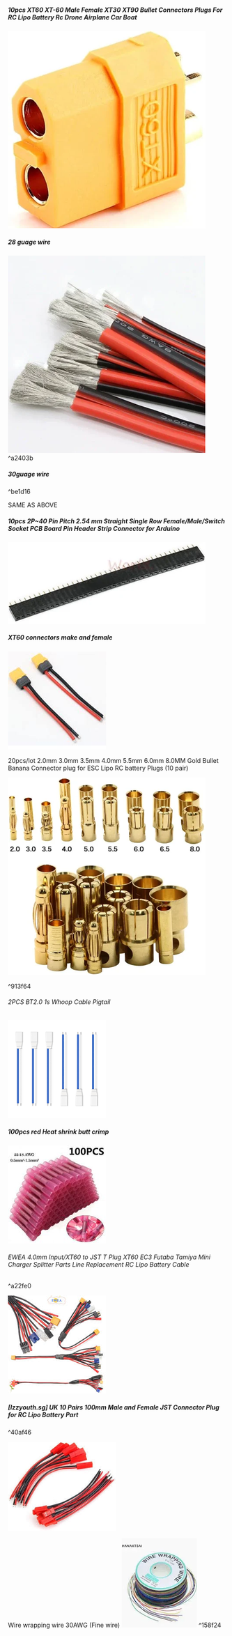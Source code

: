 ##### 10pcs XT60 XT-60 Male Female XT30 XT90 Bullet Connectors Plugs For RC Lipo Battery Rc Drone Airplane Car Boat
![](Pasted%20image%2020241020022749.webp)
##### 28 guage wire
![](Pasted%20image%2020241020022818.webp)
^a2403b
##### 30guage wire

^be1d16


SAME AS ABOVE

##### 10pcs 2P~40 Pin Pitch 2.54 mm Straight Single Row Female/Male/Switch Socket PCB Board Pin Header Strip Connector for Arduino
![](Pasted%20image%2020241020022852.webp)
##### XT60 connectors make and female
![](Pasted%20image%2020241020022911.webp)

20pcs/lot 2.0mm 3.0mm 3.5mm 4.0mm 5.5mm 6.0mm 8.0MM Gold Bullet Banana Connector plug for ESC Lipo RC battery Plugs (10 pair)



![](Pasted%20image%2020241020022941.webp)

^913f64
###### 2PCS BT2.0 1s Whoop Cable Pigtail
![](Pasted%20image%2020241020023021.webp)

##### 100pcs red Heat shrink butt crimp
![](Pasted%20image%2020241020023520.webp)

###### EWEA 4.0mm Input/XT60 to JST T Plug XT60 EC3 Futaba Tamiya Mini Charger Splitter Parts Line Replacement RC Lipo Battery Cable

^a22fe0

![](Pasted%20image%2020241020023531.webp)


##### [Izzyouth.sg] UK 10 Pairs 100mm Male and Female JST Connector Plug for RC Lipo Battery Part

^40af46

![](Pasted%20image%2020241020024040.webp)

Wire wrapping wire 30AWG (Fine wire)
![](connectors-20241027175640960.webp) ^158f24